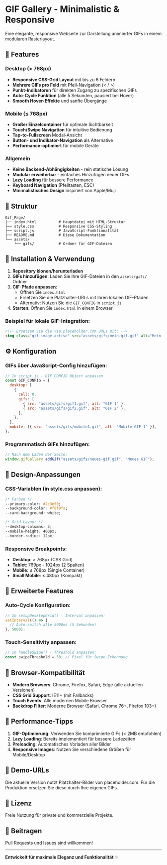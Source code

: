 # GIF Gallery - Minimalistic & Responsive

Eine elegante, responsive Webseite zur Darstellung animierter GIFs in einem modularen Rasterlayout.

## 🎯 Features

### Desktop (> 768px)

- **Responsive CSS-Grid Layout** mit bis zu 6 Feldern
- **Mehrere GIFs pro Feld** mit Pfeil-Navigation (< / >)
- **Punkt-Indikatoren** für direkten Zugang zu spezifischen GIFs
- **Auto-Cycle Funktion** (alle 5 Sekunden, pausiert bei Hover)
- **Smooth Hover-Effekte** und sanfte Übergänge

### Mobile (≤ 768px)

- **Großer Einzelcontainer** für optimale Sichtbarkeit
- **Touch/Swipe Navigation** für intuitive Bedienung
- **Tap-to-Fullscreen** Modal-Ansicht
- **Button- und Indikator-Navigation** als Alternative
- **Performance-optimiert** für mobile Geräte

### Allgemein

- **Keine Backend-Abhängigkeiten** - rein statische Lösung
- **Modular erweiterbar** - einfaches Hinzufügen neuer GIFs
- **Lazy Loading** für bessere Performance
- **Keyboard Navigation** (Pfeiltasten, ESC)
- **Minimalistisches Design** inspiriert von Apple/Muji

## 📁 Struktur

```
Gif_Page/
├── index.html          # Hauptdatei mit HTML-Struktur
├── style.css           # Responsive CSS-Styling
├── script.js           # JavaScript-Funktionalität
├── README.md           # Diese Dokumentation
└── assets/
    └── gifs/           # Ordner für GIF-Dateien
```

## 🚀 Installation & Verwendung

1. **Repository klonen/herunterladen**
2. **GIFs hinzufügen**: Laden Sie Ihre GIF-Dateien in den `assets/gifs/` Ordner
3. **GIF-Pfade anpassen**:
   - Öffnen Sie `index.html`
   - Ersetzen Sie die Platzhalter-URLs mit Ihren lokalen GIF-Pfaden
   - Alternativ: Nutzen Sie die `GIF_CONFIG` in `script.js`
4. **Starten**: Öffnen Sie `index.html` in einem Browser

### Beispiel für lokale GIF-Integration:

```html
<!-- Ersetzen Sie die via.placeholder.com URLs mit: -->
<img class="gif-image active" src="assets/gifs/mein-gif.gif" alt="Mein GIF" />
```

## ⚙️ Konfiguration

### GIFs über JavaScript-Config hinzufügen:

```javascript
// In script.js - GIF_CONFIG Object anpassen
const GIF_CONFIG = {
  desktop: [
    {
      cell: 0,
      gifs: [
        { src: "assets/gifs/gif1.gif", alt: "GIF 1" },
        { src: "assets/gifs/gif2.gif", alt: "GIF 2" },
      ],
    },
  ],
  mobile: [{ src: "assets/gifs/mobile1.gif", alt: "Mobile GIF 1" }],
};
```

### Programmatisch GIFs hinzufügen:

```javascript
// Nach dem Laden der Seite:
window.gifGallery.addGif("assets/gifs/neues-gif.gif", "Neues GIF");
```

## 🎨 Design-Anpassungen

### CSS-Variablen (in style.css anpassen):

```css
/* Farben */
--primary-color: #2c3e50;
--background-color: #f8f9fa;
--card-background: white;

/* Grid-Layout */
--desktop-columns: 3;
--mobile-height: 400px;
--border-radius: 12px;
```

### Responsive Breakpoints:

- **Desktop**: > 768px (CSS Grid)
- **Tablet**: 769px - 1024px (2 Spalten)
- **Mobile**: ≤ 768px (Single Container)
- **Small Mobile**: ≤ 480px (Kompakt)

## 🔧 Erweiterte Features

### Auto-Cycle Konfiguration:

```javascript
// In setupDesktopGrid() - Interval anpassen:
setInterval(() => {
  // Auto-switch alle 5000ms (5 Sekunden)
}, 5000);
```

### Touch-Sensitivity anpassen:

```javascript
// In handleSwipe() - Threshold anpassen:
const swipeThreshold = 50; // Pixel für Swipe-Erkennung
```

## 📱 Browser-Kompatibilität

- **Modern Browsers**: Chrome, Firefox, Safari, Edge (alle aktuellen Versionen)
- **CSS Grid Support**: IE11+ (mit Fallbacks)
- **Touch Events**: Alle modernen Mobile Browser
- **Backdrop Filter**: Moderne Browser (Safari, Chrome 76+, Firefox 103+)

## 🎯 Performance-Tipps

1. **GIF-Optimierung**: Verwenden Sie komprimierte GIFs (< 2MB empfohlen)
2. **Lazy Loading**: Bereits implementiert für bessere Ladezeiten
3. **Preloading**: Automatisches Vorladen aller Bilder
4. **Responsive Images**: Nutzen Sie verschiedene Größen für Mobile/Desktop

## 🎪 Demo-URLs

Die aktuelle Version nutzt Platzhalter-Bilder von placeholder.com. Für die Produktion ersetzen Sie diese durch Ihre eigenen GIFs.

## 📄 Lizenz

Freie Nutzung für private und kommerzielle Projekte.

## 🤝 Beitragen

Pull Requests und Issues sind willkommen!

---

**Entwickelt für maximale Eleganz und Funktionalität** ✨
